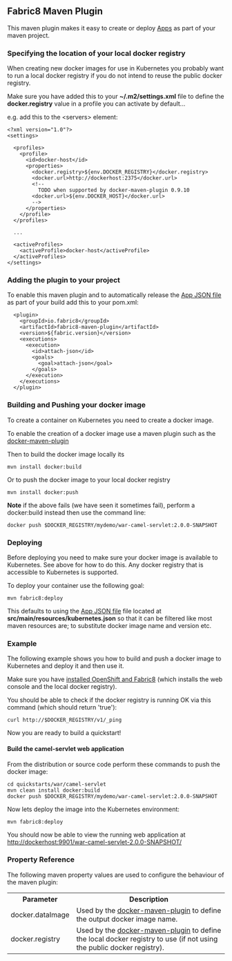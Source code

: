 ## Fabric8 Maven Plugin

This maven plugin makes it easy to create or deploy [Apps](apps.html) as part of your maven project.

### Specifying the location of your local docker registry

When creating new docker images for use in Kubernetes you probably want to run a local docker registry if you do not intend to reuse the public docker registry.

Make sure you have added this to your **~/.m2/settings.xml** file to define the **docker.registry** value in a profile you can activate by default...

e.g. add this to the &lt;servers&gt; element:

    <?xml version="1.0"?>
    <settings>

      <profiles>
        <profile>
          <id>docker-host</id>
          <properties>
            <docker.registry>${env.DOCKER_REGISTRY}</docker.registry>
            <docker.url>http://dockerhost:2375</docker.url>
            <!--
              TODO when supported by docker-maven-plugin 0.9.10
            <docker.url>${env.DOCKER_HOST}</docker.url>
            -->
          </properties>
        </profile>
      </profiles>

      ...

      <activeProfiles>
        <activeProfile>docker-host</activeProfile>
      </activeProfiles>
    </settings>

### Adding the plugin to your project

To enable this maven plugin and to automatically release the [App JSON file](apps.html) as part of your build add this to your pom.xml:

      <plugin>
        <groupId>io.fabric8</groupId>
        <artifactId>fabric8-maven-plugin</artifactId>
        <version>${fabric.version}</version>
        <executions>
          <execution>
            <id>attach-json</id>
            <goals>
              <goal>attach-json</goal>
            </goals>
          </execution>
        </executions>
      </plugin>


### Building and Pushing your docker image

To create a container on Kubernetes you need to create a docker image.

To enable the creation of a docker image use a maven plugin such as the [docker-maven-plugin](https://github.com/rhuss/docker-maven-plugin/blob/master/README.md)

Then to build the docker image locally its

    mvn install docker:build

Or to push the docker image to your local docker registry

    mvn install docker:push

**Note** if the above fails (we have seen it sometimes fail), perform a docker:build instead then use the command line:

    docker push $DOCKER_REGISTRY/mydemo/war-camel-servlet:2.0.0-SNAPSHOT

### Deploying

Before deploying you need to make sure your docker image is available to Kubernetes. See above for how to do this. Any docker registry that is accessible to Kubernetes is supported.

To deploy your container use the following goal:

    mvn fabric8:deploy

This defaults to using the [App JSON file](apps.html) file located at **src/main/resources/kubernetes.json** so that it can be filtered like most maven resources are; to substitute docker image name and version etc.


### Example

The following example shows you how to build and push a docker image to Kubernetes and deploy it and then use it.

Make sure you have [installed OpenShift and Fabric8](http://fabric8.io/v2/getStarted.html) (which installs the web console and the local docker registry).

You should be able to check if the docker registry is running OK via this command (which should return 'true'):

    curl http://$DOCKER_REGISTRY/v1/_ping

Now you are ready to build a quickstart!

#### Build the camel-servlet web application

From the distribution or source code perform these commands to push the docker image:

    cd quickstarts/war/camel-servlet
    mvn clean install docker:build
    docker push $DOCKER_REGISTRY/mydemo/war-camel-servlet:2.0.0-SNAPSHOT

Now lets deploy the image into the Kubernetes environment:

    mvn fabric8:deploy

You should now be able to view the running web application at [http://dockerhost:9901/war-camel-servlet-2.0.0-SNAPSHOT/](http://dockerhost:9901/war-camel-servlet-2.0.0-SNAPSHOT/)

### Property Reference

The following maven property values are used to configure the behaviour of the maven plugin:

<table class="table table-striped">
<tr>
<th>Parameter</th>
<th>Description</th>
</tr>
<tr>
<td>docker.dataImage</td>
<td>Used by the <a href="https://github.com/rhuss/docker-maven-plugin/blob/master/README.md">docker-maven-plugin</a> to define the output docker image name.</td>
</tr>
<tr>
<td>docker.registry</td>
<td>Used by the <a href="https://github.com/rhuss/docker-maven-plugin/blob/master/README.md">docker-maven-plugin</a> to define the local docker registry to use (if not using the public docker registry).</td>
</tr>

<!--
<tr>
<td>fabric8.replicas</td>
<td>The number of pods to create for the <a href="http://fabric8.io/v2/replicationControllers.html">Replication Controller</a> if the plugin is generating the App JSON file.</td>
</tr>
</table>


